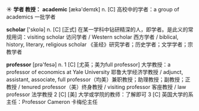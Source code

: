 ☀ <span class="category">**学者 教授：**</span>
<span class="vocabulary">**academic**</span> [ækə'demɪk] 
<span class="definition">n. [C] 高校中的学者：</span>a group of academics 一批学者

<span class="vocabulary">**scholar**</span> ['skɒlə] 
<span class="definition">n. [C] [正式] 在某一学科中钻研精深的人，即学者。是此义的常规用词：</span>visiting scholar 访问学者 / Western scholar 西方学者 / biblical, history, literary, religious scholar 《圣经》研究学者；历史学者；文学学者；宗教学者

<span class="vocabulary">**professor**</span> [prə'fesə] 
<span class="definition">n. 1 [C] [尤英；美为full professor] 大学教授：</span>a professor of economics at Yale University 耶鲁大学经济学教授 / adjunct, assistant, associate, full professor（均美）兼职教授；助理教授；副教授；正教授 / tenured professor（美）终身教授 / visiting professor 客座教授 / law professor 法学教授 <span class="definition">2 [C] [美] 大学或学院的教师：</span>了解即可 <span class="definition">3 [C] 英国大学的系主任：</span>Professor Cameron 卡梅伦主任
